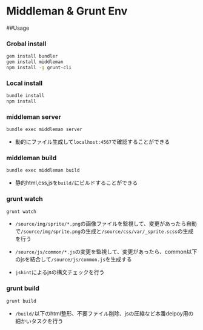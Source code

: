 # Middleman & Grunt Env

##Usage

### Grobal install

```sh
gem install bundler
gem install middleman
npm install -g grunt-cli
```

### Local install

```sh
bundle install
npm install
```

### middleman server

```sh
bundle exec middleman server
```

- 動的にファイル生成して`localhost:4567`で確認することができる

### middleman build

```sh
bundle exec middleman build
```

- 静的html,css,jsを`build/`にビルドすることができる

### grunt watch

```sh
grunt watch
```

- `/source/img/sprite/*.png`の画像ファイルを監視して、変更があったら自動で`/source/img/sprite.png`の生成と`/source/css/var/_sprite.scss`の生成を行う

- `/source/js/common/*.js`の変更を監視して、変更があったら、common以下のjsを結合して`/source/js/common.js`を生成する

- `jshint`によるjsの構文チェックを行う

### grunt build

```sh
grunt build
```

- `/build/`以下のhtml整形、不要ファイル削除、jsの圧縮など本番delpoy用の細かいタスクを行う